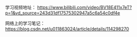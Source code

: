学习视频地址：
https://www.bilibili.com/video/BV18E411x7eT?p=1&vd_source=243d31df17575302947a5c6a54c0df4e

网络上的学习笔记：
https://blog.csdn.net/u011863024/article/details/114298270
